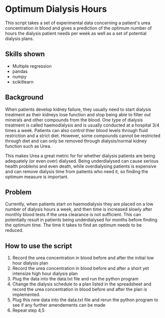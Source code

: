 <h1>
Optimum Dialysis Hours
 </h1>
 
 This script takes a set of experimental data concerning a patient's urea concentration in blood and gives a prediction of the optimum number of hours the dialysis patient needs per week as well as a set of potential dialysis plans.
 
<h2>
 Skills shown
 </h2>
 
 * Multiple regression
 * pandas
 * numpy
 * scikitlearn

<h2>
 Background
 </h2>
 
 When patients develop kidney failure, they usually need to start dialysis treatment as their kidneys lose function and stop being able to filter out minerals and other compounds from the blood. One type of dialysis treatment is called haemodialysis and is usually conducted at a hospital 3/4 times a week. Patients can also control thier blood levels through fluid restriction and a strict diet. However, some compounds cannot be restricted through diet and can only be removed through dialysis/normal kidney function such as Urea.
 
 This makes Urea a great metric for for whether dialysis patients are being adequately (or even over) dialysed. Being underdialysed can cause serious health problems and even death, while overdialysing patients is expensive and can remove dialysis time from patients who need it, so finding the optimum measure is important. 

<h2>
 Problem
 </h2>

Currently, when patients start on haemodialysis they are placed on a low number of dialysis hours a week, and then time is increased slowly after monthly blood tests if the urea clearance is not sufficient. This can potentially result in patients being underdialysed for months before finding the optimum time. The time it takes to find an optimum needs to be reduced.


<h2>
How to use the script
</h2>

1. Record the urea concentration in blood before and after the initial low hour dialysis plan
2. Record the urea concentration in blood before and after a short yet intensize high hour dialysis plan
3. Plug the data into the data.txt file and run the python program
4. Change the dialysis schedule to a plan listed in the spreadsheet and record the urea concentration in blood before and after the plan is implemented.
5. Plug this new data into the data.txt file and rerun the python program to see if any further amendements can be made
6. Repeat step 4,5
